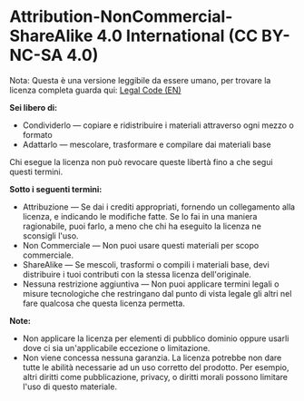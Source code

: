 # Attribution-NonCommercial-ShareAlike 4.0 International (CC BY-NC-SA 4.0)

Nota: Questa è una versione leggibile da essere umano, per trovare la licenza completa guarda qui: [Legal Code (EN)](LICENSE-FULL.txt)

**Sei libero di:**

* Condividerlo — copiare e ridistribuire i materiali attraverso ogni mezzo o formato
* Adattarlo — mescolare, trasformare e compilare dai materiali base

Chi esegue la licenza non può revocare queste libertà fino a che segui questi termini.

**Sotto i seguenti termini:**

* Attribuzione — Se dai i crediti appropriati, fornendo un collegamento alla licenza, e indicando le modifiche fatte. Se lo fai in una maniera ragionabile, puoi farlo, a meno che chi ha eseguito la licenza ne sconsigli l'uso.
* Non Commerciale — Non puoi usare questi materiali per scopo commerciale.
* ShareAlike — Se mescoli, trasformi o compili i materiali base, devi distribuire i tuoi contributi con la stessa licenza dell'originale.
* Nessuna restrizione aggiuntiva — Non puoi applicare termini legali o misure tecnologiche che restringano dal punto di vista legale gli altri nel fare qualcosa che questa licenza permetta.

**Note:**

* Non applicare la licenza per elementi di pubblico dominio oppure usarli dove ci sia un'applicabile eccezione o limitazione.
* Non viene concessa nessuna garanzia. La licenza potrebbe non dare tutte le abilità necessarie ad un uso corretto del prodotto. Per esempio, altri diritti come pubblicazione, privacy, o diritti morali possono limitare l'uso di questo materiale.
